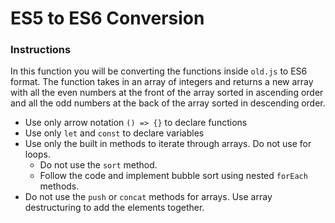 # ES5 to ES6 Conversion

### Instructions

 In this function you will be converting the functions inside `old.js` to ES6 format. The function takes in an array of integers and returns a new array with all the even numbers at the front of the array sorted in ascending order and all the odd numbers at the back of the array sorted in descending order.

* Use only arrow notation `() => {}` to declare functions
* Use only `let` and `const` to declare variables
* Use only the built in methods to iterate through arrays. Do not use for loops.
    * Do not use the `sort` method.
    * Follow the code and implement bubble sort using nested `forEach` methods.
* Do not use the `push` or `concat` methods for arrays. Use array destructuring to add the elements together.

